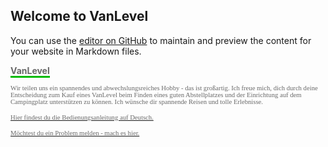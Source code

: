 ## Welcome to VanLevel

You can use the [editor on GitHub](https://github.com/markolanger/VanLevel/edit/gh-pages/index.md) to maintain and preview the content for your website in Markdown files.

<span style="border-bottom:3px solid #00bb00;font-weight:bold;color:#696969;">VanLevel</span>
<p><span style="color:#696969; font-size: 8pt; font-family: Verdana; background-color: transparent; font-variant-numeric: normal; font-variant-east-asian: normal; vertical-align: baseline; white-space: pre-wrap;">Wir teilen uns ein spannendes und abwechslungsreiches Hobby - das ist gro&szlig;artig. Ich freue mich, dich durch deine Entscheidung zum Kauf eines VanLevel beim Finden eines guten Abstellplatzes und der Einrichtung auf dem Campingplatz unterst&uuml;tzen zu k&ouml;nnen. Ich w&uuml;nsche dir spannende Reisen und tolle Erlebnisse.</span></p>

<p><span style="font-size: 8pt; font-family: Verdana; background-color: transparent; font-variant-numeric: normal; font-variant-east-asian: normal; vertical-align: baseline; white-space: pre-wrap;"><a href="https://github.com/markolanger/VanLevel/raw/main/Bedienungsanleitung%20VanLevel%20DE.pdf"><span style="color:#696969;">Hier findest du die Bedienungsanleitung auf Deutsch.</span></a></span></p>

<p><a href="https://github.com/markolanger/VanLevel/issues/new/choose"><span style="color:#696969;"><span style="font-size: 8pt; font-family: Verdana; background-color: transparent; font-variant-numeric: normal; font-variant-east-asian: normal; vertical-align: baseline; white-space: pre-wrap;">M&ouml;chtest du ein Problem melden - mach es hier.</span></span></a></p>
